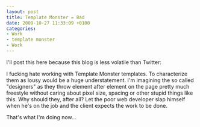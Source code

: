 ```yaml
---
layout: post
title: Template Monster = Bad
date: 2009-10-27 11:33:09 +0100
categories:
- Work
- template monster
- Work
---
```

I'll post this here because this blog is less volatile than Twitter:

I fucking hate working with Template Monster templates. To characterize them as lousy would be a huge understatement. I'm imagining the so called "designers" as they throw element after element on the page pretty much freestyle without caring about pixel size, spacing or other stupid things like this. Why should they, after all? Let the poor web developer slap himself when he's on the job and the client expects the work to be done.

That's what I'm doing now...

